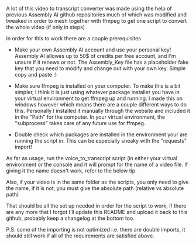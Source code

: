 A lot of this video to transcript converter was made using the help of previous Assembly AI github repositories
much of which was modified and tweaked in order to mesh together with ffmpeg to get one script to 
convert the whole video (if only in steps)

In order for this to work there are a couple prerequisites
 
- Make your own Assembly AI account and use your personal key! Assembly AI allowes up to 50$ of credits per
free account, and I'm unsure if it renews or not. The Assembly_Key file has a placeholder fake key that 
you need to modify and change out with your own key. Simple copy and paste :)

- Make sure ffmpeg is installed on your computer. To make this is a bit simpler, I think it is just using whatever 
package installer you have in your virtual environment to get ffmpeg up and running. I made this on windows
however which means there are a couple different ways to do this. Personally I installed it manually through
the website and included it in the "Path" for the computer. In your virtual environment, the "subprocess"
takes care of any future use for ffmpeg. 

- Double check which packages are installed in the environment your are running the script in. This can be
especially sneaky with the "requests" import!

As far as usage, run the voice_to_transcript script (in either your virtual environment or the console and it will 
prompt for the name of a video file. If giving it the name doesn't work, refer to the below tip. 

Also, if your video is in the same folder as the scripts, you only need to give the name, if it is not, you must
give the absolute path (relative vs absolute path)

That should be all the set up needed in order for the script to work, if there are any more that I forgot I'll 
update this README and upload it back to this github, probably keep a changelog at the bottom too. 

P.S. some of the importing is not optimized i.e. there are double imports, it should still work if all of the 
requirements are satisfied above. 

